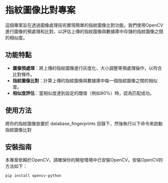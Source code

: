 # 指紋圖像比對專案

這個專案旨在透過圖像處理技術實現簡單的指紋圖像比對功能。我們使用OpenCV進行圖像的預處理和比對，以評估上傳的指紋圖像與數據庫中存儲的指紋圖像之間的相似度。

## 功能特點

- **圖像預處理**：將上傳的指紋圖像進行灰度化、大小調整等預處理操作，以符合比對條件。
- **指紋圖像比對**：計算上傳的指紋圖像與數據庫中每一個指紋圖像之間的相似度。
- **相似度評估**：當相似度達到設定的閾值（例如80%）時，認為匹配成功。



## 使用方法

將你的指紋圖像放置於 database_fingerprints 目錄下，然後執行以下命令來啟動指紋圖像比對

## 安裝指南

本專案依賴於OpenCV，請確保你的開發環境中已安裝OpenCV。安裝OpenCV的方法如下：
```bash
pip install opencv-python

